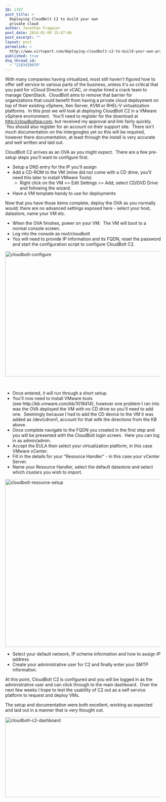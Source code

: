 ```yaml
---
ID: 1787
post_title: >
  Deploying CloudBolt C2 to build your own
  private cloud
author: Jonathan Frappier
post_date: 2014-01-09 15:47:06
post_excerpt: ""
layout: post
permalink: >
  http://www.virtxpert.com/deploying-cloudbolt-c2-to-build-your-own-private-cloud/
published: true
dsq_thread_id:
  - "2103430070"
---
```

With many companies having virtualized, most still haven't figured how to offer self service to various parts of the business, unless it's so critical that you paid for vCloud Director or vCAC, or maybe hired a crack team to manage OpenStack.  CloudBolt aims to remove that barrier for organizations that could benefit from having a private cloud deployment on top of their existing vSphere, Xen Server, KVM or RHEL-V virtualization platforms.  In this post we will look at deploying CloudBolt C2 in a VMware vSphere environment.  You'll need to register for the download at <a href="http://land.cloudboltsw.com/download-cloudbolt-c2-ve?virtxpert">http://cloudboltsw.com</a>, but received my approval and link fairly quickly.  You should also register for an account on their support site.  There isn't much documentation on the intergoogles yet so this will be required, however there documentation, at least through the install is very accurate and well written and laid out.

CloudBolt C2 arrives as an OVA as you might expect.  There are a few pre-setup steps you'll want to configure first.
<ul>
	<li>Setup a DNS entry for the IP you'll assign</li>
	<li>Add a CD-ROM to the VM (mine did not come with a CD drive, you'll need this later to install VMware Tools)
<ul>
	<li>Right click on the VM &gt;&gt; Edit Settings &gt;&gt; Add, select CD/DVD Drive and following the wizard.</li>
</ul>
</li>
	<li>Have a VM template handy to use for deployments</li>
</ul>
Now that you have those items complete, deploy the OVA as you normally would; there are no advanced settings exposed here - select your host, datastore, name your VM etc.
<ul>
	<li>When the OVA finishes, power on your VM.  The VM will boot to a normal console screen.</li>
	<li>Log into the console as root/cloudbolt</li>
	<li>You will need to provide IP information and its FQDN, reset the password and start the configuration script to configure CloudBolt C2.</li>
</ul>
<a href="http://www.virtxpert.com/wp-content/uploads/2014/01/cloudbolt-configure.jpg"><img class="aligncenter size-full wp-image-1793" alt="cloudbolt-configure" src="http://www.virtxpert.com/wp-content/uploads/2014/01/cloudbolt-configure.jpg" width="725" height="404" /></a>

&nbsp;
<ul>
	<li>Once entered, it will run through a short setup.</li>
	<li>You'll now need to install VMware tools (see http://kb.vmware.com/kb/1018414), however one problem I ran into was the OVA deployed the VM with no CD drive so you'll need to add one.  Seemingly because I had to add the CD device to the VM it was added as /dev/cdrom1, account for that with the directions from the KB above.</li>
	<li>Once complete navigate to the FQDN you created in the first step and you will be presented with the CloudBolt login screen.  Here you can log in as admin/admin.</li>
	<li>Accept the EULA then select your virtualization platform, in this case VMware vCenter.</li>
	<li>Fill in the details for your "Resource Handler" - in this case your vCenter Server.</li>
	<li>Name your Resource Handler, select the default datastore and select which clusters you wish to import.</li>
</ul>
<a href="http://www.virtxpert.com/wp-content/uploads/2014/01/cloudbolt-resource-setup.jpg"><img class="aligncenter size-full wp-image-1795" alt="cloudbolt-resource-setup" src="http://www.virtxpert.com/wp-content/uploads/2014/01/cloudbolt-resource-setup.jpg" width="659" height="541" /></a>
<ul>
	<li>Select your default network, IP scheme information and how to assign IP address</li>
	<li>Create your administrative user for C2 and finally enter your SMTP information.</li>
</ul>
At this point, CloudBolt C2 is configured and you will be logged in as the administrative user and can click through to the main dashboard.  Over the next few weeks I hope to test the usability of C2 out as a self service platform to request and deploy VMs.

The setup and documentation were both excellent, working as expected and laid out in a manner that is very thought out.

<a href="http://www.virtxpert.com/wp-content/uploads/2014/01/cloudbolt-c2-dashboard.jpg"><img class="aligncenter size-large wp-image-1796" alt="cloudbolt-c2-dashboard" src="http://www.virtxpert.com/wp-content/uploads/2014/01/cloudbolt-c2-dashboard-1024x413.jpg" width="640" height="258" /></a>

&nbsp;